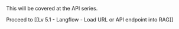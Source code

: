 This will be covered at the API series.

Proceed to [[Lv 5.1 - Langflow - Load URL or API endpoint into RAG]]